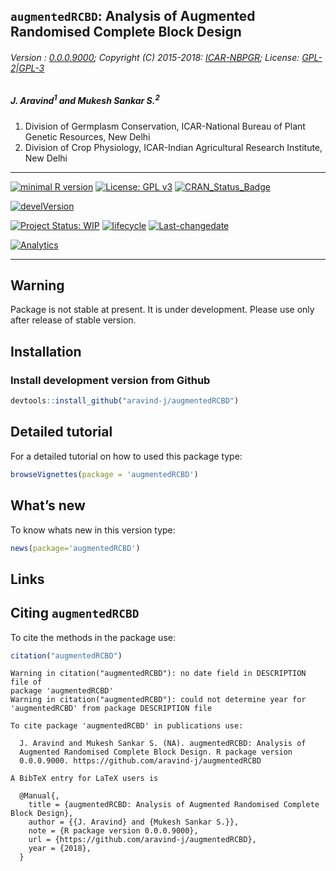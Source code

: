 
## `augmentedRCBD`: Analysis of Augmented Randomised Complete Block Design

###### Version : [0.0.0.9000](https://aravind-j.github.io/augmentedRCBD/articles/Introduction.html#version-history); Copyright (C) 2015-2018: [ICAR-NBPGR](http://www.nbpgr.ernet.in/); License: [GPL-2|GPL-3](https://www.r-project.org/Licenses/)

##### *J. Aravind<sup>1</sup> and Mukesh Sankar S.<sup>2</sup>*

1.  Division of Germplasm Conservation, ICAR-National Bureau of Plant
    Genetic Resources, New Delhi
2.  Division of Crop Physiology, ICAR-Indian Agricultural Research
    Institute, New Delhi

-----

[![minimal R
version](https://img.shields.io/badge/R%3E%3D-3.0.2-6666ff.svg)](https://cran.r-project.org/)
[![License: GPL
v3](https://img.shields.io/badge/License-GPL%20v3-blue.svg)](https://www.gnu.org/licenses/gpl-3.0)
[![CRAN\_Status\_Badge](https://www.r-pkg.org/badges/version-last-release/augmentedRCBD)](https://cran.r-project.org/package=augmentedRCBD)
<!-- [![rstudio mirror downloads](https://cranlogs.r-pkg.org/badges/grand-total/augmentedRCBD?color=green)](https://CRAN.R-project.org/package=augmentedRCBD) -->
<!-- [![packageversion](https://img.shields.io/badge/Package%20version-0.2.3.3-orange.svg)](https://github.com/aravind-j/augmentedRCBD) -->
[![develVersion](https://img.shields.io/badge/devel%20version-0.2.3.3-orange.svg)](https://github.com/aravind-j/augmentedRCBD)
<!-- [![GitHub Download Count](https://github-basic-badges.herokuapp.com/downloads/aravind-j/augmentedRCBD/total.svg)] -->
[![Project Status:
WIP](http://www.repostatus.org/badges/latest/wip.svg)](http://www.repostatus.org/#wip)
[![lifecycle](https://img.shields.io/badge/lifecycle-experimental-orange.svg)](https://www.tidyverse.org/lifecycle/#experimental)
[![Last-changedate](https://img.shields.io/badge/last%20change-2018--03--31-yellowgreen.svg)](/commits/master)
<!-- [![Rdoc](http://www.rdocumentation.org/badges/version/augmentedRCBD)](http://www.rdocumentation.org/packages/augmentedRCBD) -->
<!-- [![Zenodo DOI](https://zenodo.org/badge/DOI/10.5281/zenodo.841963.svg)](https://doi.org/10.5281/zenodo.841963) -->
[![Analytics](https://pro-pulsar-193905.appspot.com/UA-116716530-1/welcome-page)](https://github.com/aravind-j/google-analytics-beacon)

-----

## Warning

Package is not stable at present. It is under development. Please use
only after release of stable version.

## Installation

### Install development version from Github

``` r
devtools::install_github("aravind-j/augmentedRCBD")
```

## Detailed tutorial

For a detailed tutorial on how to used this package type:

``` r
browseVignettes(package = 'augmentedRCBD')
```

## What’s new

To know whats new in this version type:

``` r
news(package='augmentedRCBD')
```

## Links

## Citing `augmentedRCBD`

To cite the methods in the package
    use:

``` r
citation("augmentedRCBD")
```

    Warning in citation("augmentedRCBD"): no date field in DESCRIPTION file of
    package 'augmentedRCBD'
    Warning in citation("augmentedRCBD"): could not determine year for
    'augmentedRCBD' from package DESCRIPTION file
    
    To cite package 'augmentedRCBD' in publications use:
    
      J. Aravind and Mukesh Sankar S. (NA). augmentedRCBD: Analysis of
      Augmented Randomised Complete Block Design. R package version
      0.0.0.9000. https://github.com/aravind-j/augmentedRCBD
    
    A BibTeX entry for LaTeX users is
    
      @Manual{,
        title = {augmentedRCBD: Analysis of Augmented Randomised Complete Block Design},
        author = {{J. Aravind} and {Mukesh Sankar S.}},
        note = {R package version 0.0.0.9000},
        url = {https://github.com/aravind-j/augmentedRCBD},
        year = {2018},
      }
